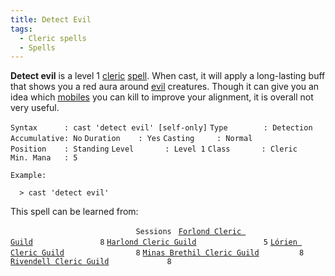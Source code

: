 ```yaml
---
title: Detect Evil
tags:
  - Cleric spells
  - Spells
---
```

**Detect evil** is a level 1 [cleric](cleric "wikilink")
[spell](spell "wikilink"). When cast, it will apply a long-lasting buff
that shows you a red aura around [evil](alignment "wikilink") creatures.
Though it can give you an idea which [mobiles](mobile "wikilink") you
can kill to improve your alignment, it is overall not very useful.

`Syntax      : cast 'detect evil' [self-only]`
`Type        : Detection`
`Accumulative: No`
`Duration    : Yes`
`Casting     : Normal`
`Position    : Standing`
`Level       : Level 1`
`Class       : Cleric`
`Min. Mana   : 5`

`Example:`

`  > cast 'detect evil'`

This spell can be learned from:

`                            Sessions `
[`Forlond Cleric Guild`](Forlond_Cleric_Guild "wikilink")`               8`
[`Harlond Cleric Guild`](Harlond_Cleric_Guild "wikilink")`               5`
[`Lórien Cleric Guild`](Lórien_Cleric_Guild "wikilink")`                8`
[`Minas Brethil Cleric Guild`](Minas_Brethil_Cleric_Guild "wikilink")`         8`
[`Rivendell Cleric Guild`](Rivendell_Cleric_Guild "wikilink")`             8`
